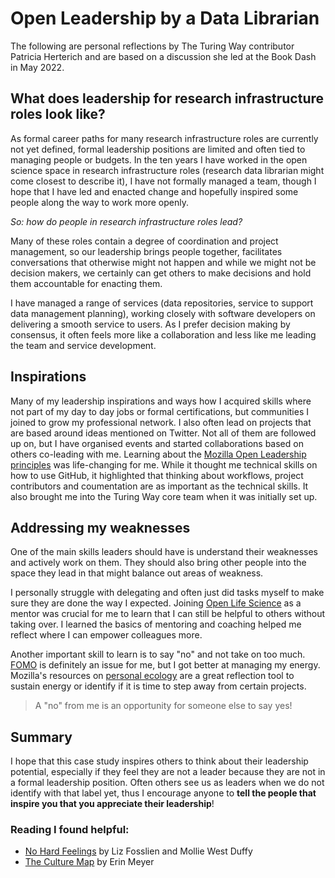 # Open Leadership by a Data Librarian

The following are personal reflections by The Turing Way contributor Patricia Herterich and are based on a discussion she led at the Book Dash in May 2022.

## What does leadership for research infrastructure roles look like?

As formal career paths for many research infrastructure roles are currently not yet defined, formal leadership positions are limited and often tied to managing people or budgets.
In the ten years I have worked in the open science space in research infrastructure roles (research data librarian might come closest to describe it), I have not formally managed a team, though I hope that I have led and enacted change and hopefully inspired some people along the way to work more openly.

*So: how do people in research infrastructure roles lead?*

Many of these roles contain a degree of coordination and project management, so our leadership brings people together, facilitates conversations that otherwise might not happen and while we might not be decision makers, we certainly can get others to make decisions and hold them accountable for enacting them.

I have managed a range of services (data repositories, service to support data management planning), working closely with software developers on delivering a smooth service to users.
As I prefer decision making by consensus, it often feels more like a collaboration and less like me leading the team and service development. 


## Inspirations

Many of my leadership inspirations and ways how I acquired skills where not  part of my day to day jobs or formal certifications, but communities I joined to grow my professional network.
I also often lead on projects that are based around ideas mentioned on Twitter.
Not all of them are followed up on, but I have organised events and started collaborations based on others co-leading with me.
Learning about the [Mozilla Open Leadership principles](https://foundation.mozilla.org/en/initiatives/mozilla-open-leaders/) was life-changing for me. 
While it thought me technical skills on how to use GitHub, it highlighted that thinking about workflows, project contributors and coumentation are as important as the technical skills.
It also brought me into the Turing Way core team when it was initially set up. 

## Addressing my weaknesses
One of the main skills leaders should have is understand their weaknesses and actively work on them.
They should also bring other people into the space they lead in that might balance out areas of weakness.

I personally struggle with delegating and often just did tasks myself to make sure they are done the way I expected. 
Joining [Open Life Science](https://openlifesci.org/) as a mentor was crucial for me to learn that I can still be helpful to others without taking over. 
I learned the basics of mentoring and coaching helped me reflect where I can empower colleagues more.

Another important skill to learn is to say "no" and not take on too much. 
[FOMO](https://en.wikipedia.org/wiki/Fear_of_missing_out) is definitely an issue for me, but I got better at managing my energy. 
Mozilla's resources on [personal ecology](https://foundation.mozilla.org/en/blog/new-movement-building-home-community-calls/) are a great reflection tool to sustain energy or identify if it is time to step away from certain projects.

> A "no" from me is an opportunity for someone else to say yes!


## Summary

I hope that this case study inspires others to think about their leadership potential, especially if they feel they are not a leader because they are not in a formal leadership position.
Often others see us as leaders when we do not identify with that label yet, thus I encourage anyone to **tell the people that inspire you that you appreciate their leadership**! 


### Reading I found helpful:

* [No Hard Feelings](https://www.lizandmollie.com/book/) by Liz Fosslien and Mollie West Duffy
* [The Culture Map](https://erinmeyer.com/books/the-culture-map/) by Erin Meyer
